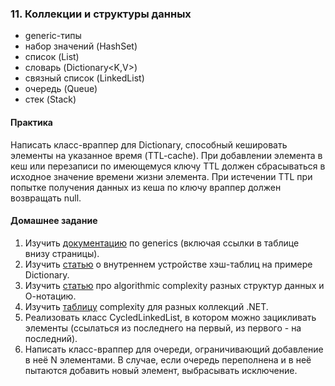 ### 11. Коллекции и структуры данных
- generic-типы
- набор значений (HashSet<T>)
- список (List<T>)
- словарь (Dictionary<K,V>)
- связный список (LinkedList<T>)
- очередь (Queue<T>)
- стек (Stack<T>)

#### Практика
Написать класс-враппер для Dictionary, способный кешировать элементы на указанное время (TTL-cache). При добавлении
элемента в кеш или перезаписи по имеющемуся ключу TTL должен сбрасываться в исходное значение времени жизни элемента.
При истечении TTL при попытке получения данных из кеша по ключу враппер должен возвращать null.

#### Домашнее задание
1. Изучить [документацию](https://learn.microsoft.com/en-us/dotnet/standard/generics/) по generics (включая ссылки в таблице внизу страницы).
2. Изучить [статью](https://www.codeproject.com/Articles/500644/Understanding-Generic-Dictionary-in-depth) о внутреннем устройстве хэш-таблиц на примере Dictionary.
3. Изучить [статью](https://introprogramming.info/english-intro-csharp-book/read-online/chapter-19-data-structures-and-algorithm-complexity/) про algorithmic complexity разных структур данных и О-нотацию.
4. Изучить [таблицу](https://c-sharp-snippets.blogspot.com/2010/03/runtime-complexity-of-net-generic.html) complexity для разных коллекций .NET.
5. Реализовать класс CycledLinkedList, в котором можно зацикливать элементы (ссылаться из последнего на первый, из первого - на последний).
6. Написать класс-враппер для очереди, ограничивающий добавление в неё N элементами. В случае, если очередь переполнена
   и в неё пытаются добавить новый элемент, выбрасывать исключение.


